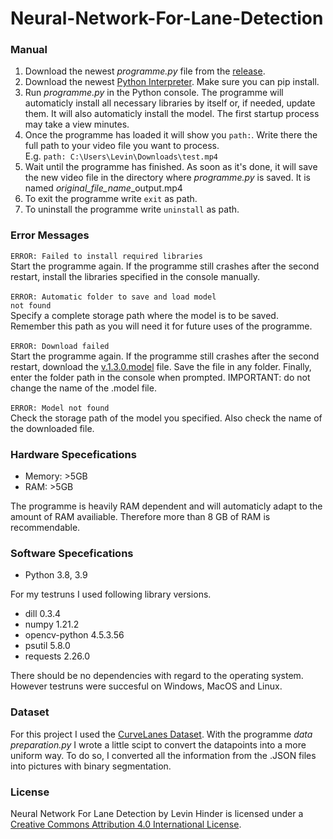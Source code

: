 # Neural-Network-For-Lane-Detection

### Manual
<ol>
  <li>Download the newest <i>programme.py</i> file from the <a href="https://github.com/LevinHinder/Neural-Network-For-Lane-Detection/releases">release</a>.</li>
  <li>Download the newest <a href="https://www.python.org/downloads/">Python Interpreter</a>. Make sure you can pip install.</li>
  <li>Run <i>programme.py</i> in the Python console. The programme will automaticly install all necessary libraries by itself or, if needed, update them. It will also automaticly install the model. The first startup process may take a view minutes.</li>
  <li>Once the programme has loaded it will show you <code>path:</code>. Write there the full path to your video file you want to process.<br>E.g. <code>path: C:\Users\Levin\Downloads\test.mp4</code></li>
  <li>Wait until the programme has finished. As soon as it's done, it will save the new video file in the directory where <i>programme.py</i> is saved. It is named <i>original_file_name</i>_output.mp4</li>
  <li>To exit the programme write <code>exit</code> as path.</li>
  <li>To uninstall the programme write <code>uninstall</code> as path.</li>
</ol>


### Error Messages
<code>ERROR: Failed to install required libraries</code><br>
Start the programme again. If the programme still crashes after the second restart, install the libraries specified in the console manually.<br><br>
<code>ERROR: Automatic folder to save and load model not found</code><br>
Specify a complete storage path where the model is to be saved. Remember this path as you will need it for future uses of the programme.<br><br>
<code>ERROR: Download failed</code><br>
Start the programme again. If the programme still crashes after the second restart, download the <a href="https://drive.google.com/file/d/1tWqXcNXYtYrVTY2XL9iETIyFOwfU9kSr/view?usp=sharing">v.1.3.0.model</a> file. Save the file in any folder. Finally, enter the folder path in the console when prompted. IMPORTANT: do not change the name of the .model file.<br><br>
<code>ERROR: Model not found</code><br>
Check the storage path of the model you specified. Also check the name of the downloaded file.<br>


### Hardware Specefications
<ul>
  <li>Memory: >5GB</li>
  <li>RAM: >5GB</li>
</ul>
The programme is heavily RAM dependent and will automaticly adapt to the amount of RAM availiable. Therefore more than 8 GB of RAM is recommendable.


### Software Specefications
<ul>
  <li>Python 3.8, 3.9</li>
</ul>
For my testruns I used following library versions.
<ul>
  <li>dill 0.3.4</li>
  <li>numpy 1.21.2</li>
  <li>opencv-python 4.5.3.56</li>
  <li>psutil 5.8.0</li>
  <li>requests 2.26.0</li>
</ul>
There should be no dependencies with regard to the operating system. However testruns were succesful on Windows, MacOS and Linux.


### Dataset
For this project I used the <a href="https://github.com/SoulmateB/CurveLanes">CurveLanes Dataset</a>. With the programme <i>data preparation.py</i> I wrote a little scipt to convert the datapoints into a more uniform way. To do so, I converted all the information from the .JSON files into pictures with binary segmentation.


### License
<span xmlns:dct="http://purl.org/dc/terms/" href="http://purl.org/dc/dcmitype/InteractiveResource" property="dct:title" rel="dct:type">Neural Network For Lane Detection</span> by <span xmlns:cc="http://creativecommons.org/ns#" property="cc:attributionName">Levin Hinder</span> is licensed under a <a rel="license" href="http://creativecommons.org/licenses/by/4.0/">Creative Commons Attribution 4.0 International License</a>.
